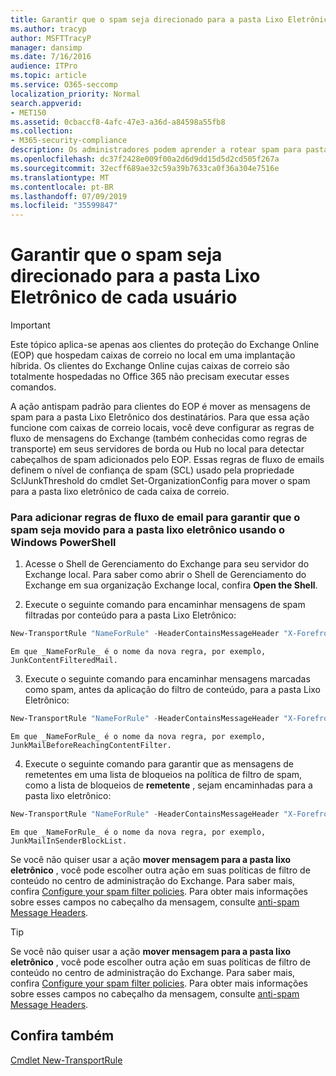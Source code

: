 ```yaml
---
title: Garantir que o spam seja direcionado para a pasta Lixo Eletrônico de cada usuário
ms.author: tracyp
author: MSFTTracyP
manager: dansimp
ms.date: 7/16/2016
audience: ITPro
ms.topic: article
ms.service: O365-seccomp
localization_priority: Normal
search.appverid:
- MET150
ms.assetid: 0cbaccf8-4afc-47e3-a36d-a84598a55fb8
ms.collection:
- M365-security-compliance
description: Os administradores podem aprender a rotear spam para pastas de lixo eletrônico do usuário no Exchange Online Protection.
ms.openlocfilehash: dc37f2428e009f00a2d6d9dd15d5d2cd505f267a
ms.sourcegitcommit: 32ecff689ae32c59a39b7633ca0f36a304e7516e
ms.translationtype: MT
ms.contentlocale: pt-BR
ms.lasthandoff: 07/09/2019
ms.locfileid: "35599847"
---
```

# <a name="ensure-that-spam-is-routed-to-each-users-junk-email-folder"></a>Garantir que o spam seja direcionado para a pasta Lixo Eletrônico de cada usuário

> [!IMPORTANT]
> Este tópico aplica-se apenas aos clientes do proteção do Exchange Online (EOP) que hospedam caixas de correio no local em uma implantação híbrida. Os clientes do Exchange Online cujas caixas de correio são totalmente hospedadas no Office 365 não precisam executar esses comandos. 
  
A ação antispam padrão para clientes do EOP é mover as mensagens de spam para a pasta Lixo Eletrônico dos destinatários. Para que essa ação funcione com caixas de correio locais, você deve configurar as regras de fluxo de mensagens do Exchange (também conhecidas como regras de transporte) em seus servidores de borda ou Hub no local para detectar cabeçalhos de spam adicionados pelo EOP. Essas regras de fluxo de emails definem o nível de confiança de spam (SCL) usado pela propriedade SclJunkThreshold do cmdlet Set-OrganizationConfig para mover o spam para a pasta lixo eletrônico de cada caixa de correio. 
  
### <a name="to-add-mail-flow-rules-to-ensure-spam-is-moved-to-the-junk-email-folder-by-using-windows-powershell"></a>Para adicionar regras de fluxo de email para garantir que o spam seja movido para a pasta lixo eletrônico usando o Windows PowerShell

1. Acesse o Shell de Gerenciamento do Exchange para seu servidor do Exchange local. Para saber como abrir o Shell de Gerenciamento do Exchange em sua organização Exchange local, confira **Open the Shell**.
    
2. Execute o seguinte comando para encaminhar mensagens de spam filtradas por conteúdo para a pasta Lixo Eletrônico:
    
  ```Powershell
  New-TransportRule "NameForRule" -HeaderContainsMessageHeader "X-Forefront-Antispam-Report" -HeaderContainsWords "SFV:SPM" -SetSCL 6
  ```

    Em que _NameForRule_ é o nome da nova regra, por exemplo, JunkContentFilteredMail. 
    
3. Execute o seguinte comando para encaminhar mensagens marcadas como spam, antes da aplicação do filtro de conteúdo, para a pasta Lixo Eletrônico:
    
  ```Powershell
  New-TransportRule "NameForRule" -HeaderContainsMessageHeader "X-Forefront-Antispam-Report" -HeaderContainsWords "SFV:SKS" -SetSCL 6
  ```

    Em que _NameForRule_ é o nome da nova regra, por exemplo, JunkMailBeforeReachingContentFilter. 
    
4. Execute o seguinte comando para garantir que as mensagens de remetentes em uma lista de bloqueios na política de filtro de spam, como a lista de bloqueios de **remetente** , sejam encaminhadas para a pasta lixo eletrônico: 
    
  ```Powershell
  New-TransportRule "NameForRule" -HeaderContainsMessageHeader "X-Forefront-Antispam-Report" -HeaderContainsWords "SFV:SKB" -SetSCL 6
  ```

    Em que _NameForRule_ é o nome da nova regra, por exemplo, JunkMailInSenderBlockList. 
    
Se você não quiser usar a ação **mover mensagem para a pasta lixo eletrônico** , você pode escolher outra ação em suas políticas de filtro de conteúdo no centro de administração do Exchange. Para saber mais, confira [Configure your spam filter policies](configure-your-spam-filter-policies.md). Para obter mais informações sobre esses campos no cabeçalho da mensagem, consulte [anti-spam Message Headers](anti-spam-message-headers.md).
  

> [!TIP]
> Se você não quiser usar a ação **mover mensagem para a pasta lixo eletrônico** , você pode escolher outra ação em suas políticas de filtro de conteúdo no centro de administração do Exchange. Para saber mais, confira [Configure your spam filter policies](configure-your-spam-filter-policies.md). Para obter mais informações sobre esses campos no cabeçalho da mensagem, consulte [anti-spam Message Headers](anti-spam-message-headers.md).
> 
## <a name="see-also"></a>Confira também

[Cmdlet New-TransportRule](https://technet.microsoft.com/library/bb125138%28v=exchg.160%29.aspx)

